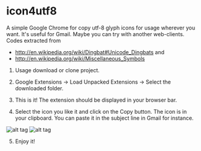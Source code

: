 # icon4utf8
A simple Google Chrome for copy utf-8 glyph icons for usage wherever you want. It's useful for Gmail. Maybe you can try with another web-clients.
Codes extracted from
   * http://en.wikipedia.org/wiki/Dingbat#Unicode_Dingbats and
   * http://en.wikipedia.org/wiki/Miscellaneous_Symbols

1. Usage download or clone project.

2. Google Extensions -> Load Unpacked Extensions -> Select the downloaded folder.

3. This is it! The extension should be displayed in your browser bar.

4. Select the icon you like it and click on the Copy button. The icon is in your clipboard. You can paste it in the subject line in Gmail for instance.

![alt tag](https://raw.github.com/krukmat/icon4utf8/master//chrome-extension/images/readme_1.png)
![alt tag](https://raw.github.com/krukmat/icon4utf8/master//chrome-extension/images/readme_2.png)

5. Enjoy it!
